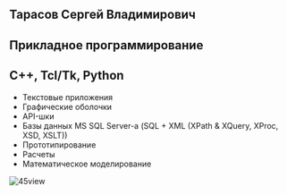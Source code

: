 Тарасов Сергей Владимирович
----------------------------
Прикладное программирование
----------------------------
C++, Tcl/Tk, Python
----------------------------
 - Текстовые приложения
 - Графические оболочки
 - API-шки
 - Базы данных MS SQL Server-а (SQL + XML (XPath & XQuery, XProc, XSD, XSLT))
 - Прототипирование
 - Расчеты
 - Математическое моделирование

![45view](https://user-images.githubusercontent.com/104857185/200120158-a84d53ff-1eff-4e71-82c5-4f59bbc7f09a.jpg)
